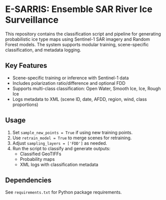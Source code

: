 # E-SARRIS: Ensemble SAR River Ice Surveillance

This repository contains the classification script and pipeline for generating probabilistic ice type maps using Sentinel-1 SAR imagery and Random Forest models. The system supports modular training, scene-specific classification, and metadata logging.

## Key Features

- Scene-specific training or inference with Sentinel-1 data
- Includes polarization ratio/difference and optional FDD
- Supports multi-class classification: Open Water, Smooth Ice, Ice, Rough Ice
- Logs metadata to XML (scene ID, date, AFDD, region, wind, class proportions)

## Usage

1. Set `sample_new_points = True` if using new training points.
2. Use `retrain_model = True` to merge scenes for retraining.
3. Adjust `sampling_layers = ['FDD']` as needed.
4. Run the script to classify and generate outputs:
    - Classified GeoTIFFs
    - Probability maps
    - XML logs with classification metadata

## Dependencies

See `requirements.txt` for Python package requirements.

